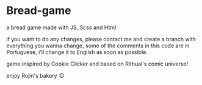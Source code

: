 # Bread-game
a bread game made with JS, Scss and Html

if you want to do any changes, please contact me and create a branch with everything you wanna change, some of the comments in this code are in Portuguese, i'll change it to English as soon as possible.

game inspired by Cookie Clicker and based on Rithual's comic universe!

enjoy Rojin's bakery :D
